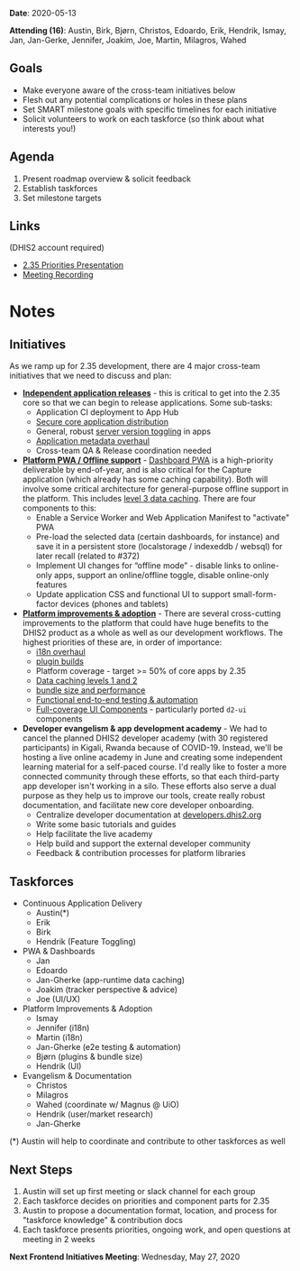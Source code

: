 **Date**: 2020-05-13

**Attending (16)**: Austin, Birk, Bjørn, Christos, Edoardo, Erik, Hendrik, Ismay, Jan, Jan-Gerke, Jennifer, Joakim, Joe, Martin, Milagros, Wahed

## Goals
- Make everyone aware of the cross-team initiatives below
- Flesh out any potential complications or holes in these plans
- Set SMART milestone goals with specific timelines for each initiative
- Solicit volunteers to work on each taskforce (so think about what interests you!)

## Agenda

1. Present roadmap overview & solicit feedback
2. Establish taskforces
3. Set milestone targets

## Links

(DHIS2 account required)

* [2.35 Priorities Presentation](https://docs.google.com/presentation/d/1eDTeEFZNrzP2AwYqguVjA6QipSA354a8WaVHPOGvVw0/edit)
* [Meeting Recording](https://drive.google.com/file/d/1fjzVug8cTiVZzGqi4BMyU0pOhQ0PUZRX/view)

# Notes

## Initiatives
As we ramp up for 2.35 development, there are 4 major cross-team initiatives that we need to discuss and plan:

- [**Independent application releases**](https://jira.dhis2.org/browse/TECH-179) - this is critical to get into the 2.35 core so that we can begin to release applications.  Some sub-tasks:
    - Application CI deployment to App Hub
    - [Secure core application distribution](https://jira.dhis2.org/browse/TECH-370)
    - General, robust [server version toggling](https://github.com/dhis2/app-platform/issues/381) in apps
    - [Application metadata overhaul](https://github.com/dhis2/app-platform/issues/379)
    - Cross-team QA & Release coordination needed
- [**Platform PWA / Offline support**](https://github.com/dhis2/app-platform/issues/376) - [Dashboard PWA](https://jira.dhis2.org/browse/DHIS2-8341) is a high-priority deliverable by end-of-year, and is also critical for the Capture application (which already has some caching capability).  Both will involve some critical architecture for general-purpose offline support in the platform.  This includes [level 3 data caching](https://github.com/dhis2/app-platform/issues/372).  There are four components to this:
  - Enable a Service Worker and Web Application Manifest to "activate" PWA
  - Pre-load the selected data (certain dashboards, for instance) and save it in a persistent store (localstorage / indexeddb / websql) for later recall (related to #372)
  - Implement UI changes for “offline mode” - disable links to online-only apps, support an online/offline toggle, disable online-only features
  - Update application CSS and functional UI to support small-form-factor devices (phones and tablets)
- [**Platform improvements & adoption**](https://github.com/dhis2/app-platform/issues?q=is%3Aopen+is%3Aissue+label%3Aroadmap) - There are several cross-cutting improvements to the platform that could have huge benefits to the DHIS2 product as a whole as well as our development workflows.  The highest priorities of these are, in order of importance:
  - [i18n overhaul](https://github.com/dhis2/app-platform/issues/369)
  - [plugin builds](https://github.com/dhis2/app-platform/issues/375)
  - Platform coverage - target >= 50% of core apps by 2.35
  - [Data caching levels 1 and 2](https://github.com/dhis2/app-platform/issues/372)
  - [bundle size and performance](https://docs.google.com/presentation/d/1eDTeEFZNrzP2AwYqguVjA6QipSA354a8WaVHPOGvVw0/edit#slide=id.g76d7b97cfd_0_0)
  - [Functional end-to-end testing & automation](https://github.com/dhis2/cli-utils-cypress)
  - [Full-coverage UI Components](https://github.com/dhis2/ui) - particularly ported `d2-ui` components
- **Developer evangelism & app development academy** - We had to cancel the planned DHIS2 developer academy (with 30 registered participants) in Kigali, Rwanda because of COVID-19.  Instead, we'll be hosting a live online academy in June and creating some independent learning material for a self-paced course.  I'd really like to foster a more connected community through these efforts, so that each third-party app developer isn't working in a silo.  These efforts also serve a dual purpose as they help us to improve our tools, create really robust documentation, and facilitate new core developer onboarding.
  - Centralize developer documentation at [developers.dhis2.org](https://developers.dhis2.org) 
  - Write some basic tutorials and guides
  - Help facilitate the live academy
  - Help build and support the external developer community
  - Feedback & contribution processes for platform libraries

## Taskforces

* Continuous Application Delivery
    * Austin(*)
    * Erik
    * Birk
    * Hendrik (Feature Toggling)
* PWA & Dashboards
    * Jan
    * Edoardo
    * Jan-Gherke (app-runtime data caching)
    * Joakim (tracker perspective & advice)
    * Joe (UI/UX)
* Platform Improvements & Adoption
    * Ismay
    * Jennifer (i18n)
    * Martin (i18n)
    * Jan-Gherke (e2e testing & automation)
    * Bjørn (plugins & bundle size)
    * Hendrik (UI)
* Evangelism & Documentation
    * Christos
    * Milagros
    * Wahed (coordinate w/ Magnus @ UiO)
    * Hendrik (user/market research)
    * Jan-Gherke

(*) Austin will help to coordinate and contribute to other taskforces as well

## Next Steps

1. Austin will set up first meeting or slack channel for each group
2. Each taskforce decides on priorities and component parts for 2.35
3. Austin to propose a documentation format, location, and process for "taskforce knowledge" & contribution docs
4. Each taskforce presents priorities, ongoing work, and open questions at meeting in 2 weeks

**Next Frontend Initiatives Meeting**: Wednesday, May 27, 2020
